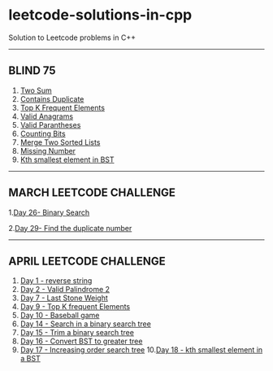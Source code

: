 # leetcode-solutions-in-cpp
Solution to Leetcode problems in C++

----------------------------------------------------------------------------------------------------------------------------------
BLIND 75 
----------------------------------------------------------------------------------------------------------------------------------
1. [Two Sum](https://leetcode.com/problems/two-sum/)
2. [Contains Duplicate](https://leetcode.com/problems/contains-duplicate/submissions/)
3. [Top K Frequent Elements](https://leetcode.com/problems/top-k-frequent-elements/)
4. [Valid Anagrams](https://leetcode.com/problems/valid-anagram/)
5. [Valid Parantheses](https://leetcode.com/problems/valid-parentheses/)
6. [Counting Bits](https://leetcode.com/problems/counting-bits/)
7. [Merge Two Sorted Lists](https://leetcode.com/problems/merge-two-sorted-lists/)
8. [Missing Number](https://leetcode.com/problems/missing-number/)
9. [Kth smallest element in BST](https://leetcode.com/problems/kth-smallest-element-in-a-bst/)

---------------------------------------------------------------------------------------------------------------------------------------
MARCH LEETCODE CHALLENGE
---------------------------------------------------------------------------------------------------------------------------------------
1.[Day 26- Binary Search](https://leetcode.com/problems/binary-search/)

2.[Day 29- Find the duplicate number](https://leetcode.com/problems/find-the-duplicate-number/)

---------------------------------------------------------------------------------------------------------------------------------------
APRIL LEETCODE CHALLENGE
---------------------------------------------------------------------------------------------------------------------------------------

1. [Day 1 - reverse string](https://leetcode.com/problems/reverse-string/)
2. [Day 2 - Valid Palindrome 2](https://leetcode.com/problems/valid-palindrome-ii/)
3. [Day 7 - Last Stone Weight](https://leetcode.com/problems/last-stone-weight/)
4. [Day 9 - Top K frequent Elements](https://leetcode.com/problems/top-k-frequent-elements/)
5. [Day 10 - Baseball game](https://leetcode.com/problems/baseball-game/)
6. [Day 14 - Search in a binary search tree](https://leetcode.com/problems/search-in-a-binary-search-tree/)
7. [Day 15 - Trim a binary search tree](https://leetcode.com/problems/trim-a-binary-search-tree/)
8. [Day 16 - Convert BST to greater tree](https://leetcode.com/problems/convert-bst-to-greater-tree/)
9. [Day 17 - Increasing order search tree](https://leetcode.com/problems/increasing-order-search-tree/)
10.[Day 18 - kth smallest element in a BST](https://leetcode.com/problems/kth-smallest-element-in-a-bst/)
